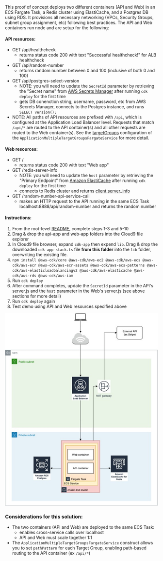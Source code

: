 This proof of concept deploys two different containers (API and Web) in an ECS Fargate Task, a Redis cluster using ElastiCache, and a Postgres DB using RDS. It provisions all necessary networking (VPCs, Security Groups, subnet group assignment, etc) following best practices. The API and Web containers run node and are setup for the following:

#### API resources:
* GET /api/healthcheck
  * returns status code 200 with text "Successful healthcheck!" for ALB healthcheck
* GET /api/random-number
  * returns random number between 0 and 100 (inclusive of both 0 and 100)
* GET /api/postgres-select-version
  * NOTE: you will need to update the `SecretId` parameter by retrieving the "Secret name" from [AWS Secrets Manager](https://console.aws.amazon.com/secretsmanager/home) after running `cdk deploy` for the first time
  * gets DB conenction string, username, password, etc from AWS Secrets Manager, connects to the Postgres instance, and runs `SELECT version();`
* NOTE: All paths of API resources are prefixed with `/api`, which is configured at the Application Load Balancer level. Requests that match `/api/*` are routed to the API container(s) and all other requests are routed to the Web container(s). See the [targetGroups](https://github.com/jordan-patapoff/how-to-bring-a-containerized-web-app-online-in-12-minutes/blob/master/extended-examples/two-containers-redis-postgres/cdk-app-stack.ts#L55) configuration of the `ApplicationMultipleTargetGroupsFargateService` for more detail.

#### Web resources:
* GET /
  * returns status code 200 with text "Web app"
* GET /redis-server-info
  * NOTE: you will need to update the `host` parameter by retrieving the "Primary Endpoint" from [Amazon ElastiCache](https://console.aws.amazon.com/elasticache/home) after running `cdk deploy` for the first time
  * connects to Redis cluster and returns [client.server_info](https://www.npmjs.com/package/redis#clientserver_info)
* GET /random-number-api-service-call
  * makes an HTTP request to the API running in the same ECS Task localhost:8888/api/random-number and returns the random number


#### Instructions:
1) From the root-level [README](https://github.com/jordan-patapoff/how-to-bring-a-containerized-web-app-online-in-12-minutes/blob/master/README.md), complete steps 1-3 and 5-10
2) Drag & drop the api-app and web-app folders into the Cloud9 file explorer
3) In Cloud9 file browser, expand `cdk-app` then expend `lib`. Drag & drop the downloaded `cdk-app-stack.ts` file **from this folder** into the `lib` folder, overwriting the existing file.
4) `npm install @aws-cdk/core @aws-cdk/aws-ec2 @aws-cdk/aws-ecs @aws-cdk/aws-ecr @aws-cdk/aws-ecr-assets @aws-cdk/aws-ecs-patterns @aws-cdk/aws-elasticloadbalancingv2 @aws-cdk/aws-elasticache @aws-cdk/aws-rds @aws-cdk/aws-iam`
5) Run `cdk deploy`
6) After command completes, update the `SecretId` parameter in the API's server.js and the `host` parameter in the Web's server.js (see above sections for more detail)
7) Run `cdk deploy` again
8) Test demo using API and Web resources specified above

![image](two-containers-redis-postgres.jpg)

### Considerations for this solution:
* The two containers (API and Web) are deployed to the same ECS Task:
  * enables cross-service calls over localhost
  * API and Web must scale together 1:1
* The `ApplicationMultipleTargetGroupsFargateService` construct allows you to set `pathPattern` for each Target Group, enabling path-based routing to the API container (ex `/api/*`)
  
